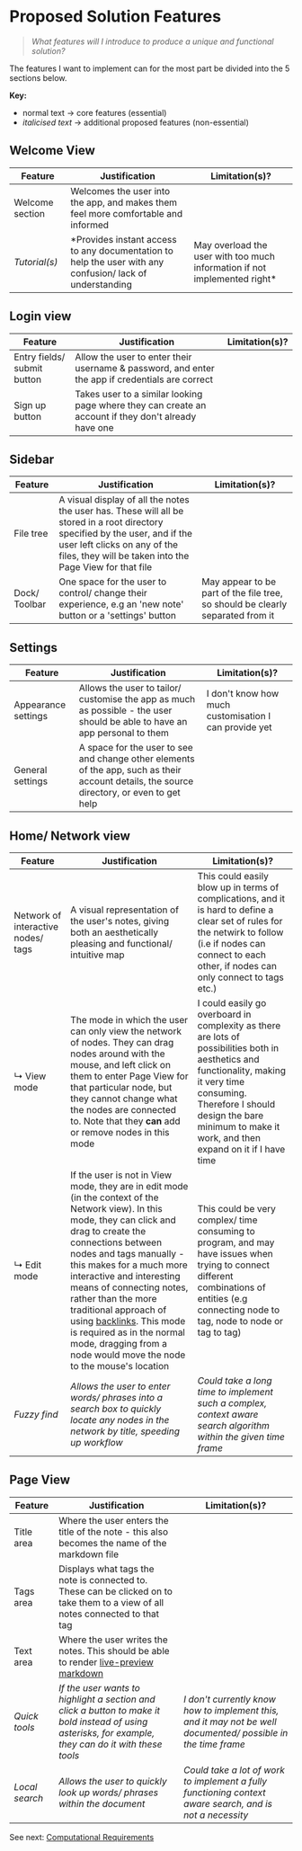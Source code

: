 # Proposed Solution Features
> *What features will I introduce to produce a unique and functional solution?*

The features I want to implement can for the most part be divided into the 5 sections below.

**Key:**
- normal text -> core features (essential)
- *italicised text* -> additional proposed features (non-essential)

## Welcome View

| Feature | Justification | Limitation(s)? |
|---|---|---|
| Welcome section | Welcomes the user into the app, and makes them feel more comfortable and informed |
| *Tutorial(s)* | *Provides instant access to any documentation to help the user with any confusion/ lack of understanding | May overload the user with too much information if not implemented right* |

## Login view

| Feature | Justification | Limitation(s)? |
|---|---|---|
| Entry fields/ submit button | Allow the user to enter their username & password, and enter the app if credentials are correct |  |
| Sign up button | Takes user to a similar looking page where they can create an account if they don't already have one |  |

## Sidebar

| Feature | Justification | Limitation(s)? |
|---|---|---|
| File tree | A visual display of all the notes the user has. These will all be stored in a root directory specified by the user, and if the user left clicks on any of the files, they will be taken into the Page View for that file |  |
| Dock/ Toolbar | One space for the user to control/ change their experience, e.g an 'new note' button or a 'settings' button | May appear to be part of the file  tree, so should be clearly separated from it |

## Settings

| Feature | Justification | Limitation(s)? |
|---|---|---|
| Appearance settings | Allows the user to tailor/ customise the app as much as possible - the user should be able to have an app personal to them | I don't know how much customisation I can provide yet |
| General settings | A space for the user to see and change other elements of the app, such as their account details, the source directory, or even to get help |  |

## Home/ Network view

| Feature | Justification | Limitation(s)? |
|---|---|---|
| Network of interactive nodes/ tags | A visual representation of the user's notes, giving both an aesthetically pleasing and functional/ intuitive map | This could easily blow up in terms of complications, and it is hard to define a clear set of rules for the netwirk to follow (i.e if nodes can connect to each other, if nodes can only connect to tags etc.) |
| ↳ View mode | The mode in which the user can only view the network of nodes. They can drag nodes around with the mouse, and left click on them to enter Page View for that particular node, but they cannot change what the nodes are connected to. Note that they **can** add or remove nodes in this mode | I could easily go overboard in complexity as there are lots of possibilities both in aesthetics and functionality, making it very time consuming. Therefore I should design the bare minimum to make it work, and then expand on it if I have time |
| ↳ Edit mode | If the user is not in View mode, they are in edit mode (in the context of the Network view). In this mode, they can click and drag to create the connections between nodes and tags manually - this makes for a much more interactive and interesting means of connecting notes, rather than the more traditional approach of using [backlinks](https://en.wikipedia.org/wiki/Backlink). This mode is required as in the normal mode, dragging from a node would move the node to the mouse's location | This could be very complex/ time consuming to program, and may have issues when trying to connect different combinations of entities (e.g connecting node to tag, node to node or tag to tag) |
| *Fuzzy find* | *Allows the user to enter words/ phrases into a search box to quickly locate any nodes in the network by title, speeding up workflow* | *Could take a long time to implement such a complex, context aware search algorithm within the given time frame* |

## Page View

| Feature | Justification | Limitation(s)? |
|---|---|---|
| Title area | Where the user enters the title of the note - this also becomes the name of the markdown file |  |
| Tags area | Displays what tags the note is connected to. These can be clicked on to take them to a view of all notes connected to that tag |  |
| Text area | Where the user writes the notes. This should be able to render  [live-preview markdown](https://www.geeksforgeeks.org/build-a-markdown-previewer/) |  |
| *Quick tools* | *If the user wants to highlight a section and click a button to make it bold instead of using asterisks, for example, they can do it with these tools* | *I don't currently know how to implement this, and it may not be well documented/ possible in the time frame* |
| *Local search* | *Allows the user to quickly look up words/ phrases within the document* | *Could take a lot of work to implement a fully functioning context aware search, and is not a necessity* |

See next: [Computational Requirements](1.6-computational_requirements.md)
